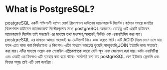 # What is PostgreSQL?
postgreSQL একটি শক্তিশালী ওপেন সোর্স রিলেশনাল ডাটাবেস ম্যানেজমেন্ট সিস্টেম।বর্তমান সময়ে জনপ্রিয় রিলেশনাল ডাটাবেস ম্যানেজমেন্ট সিস্টেমগুলোর মধ্যে postgreSQL অন্যতম।যেহেতু এটি একটি ডাটাবেস ম্যানেজমেন্ট সিস্টেম তাই সহজেই এর মাধ্যমে তথ্য সংরক্ষণ,আপডেট,ডিলিট এবং এনালাইসিস করা যায়।postgreSQL এর মাধ্যমে আমরা সহজেই বড় ডেটাসেট নিয়ে কাজ করতে পারি।এটি ACID নিয়ম মেনে চলে যার ফলে এতে কাজ করা নির্ভরযোগ্য ও নিরাপদ।এটির মাধ্যমে কমপ্লেক্স কুয়েরি,সাবকুয়েরি,JOIN ইত্যাদি কাজ সহজেই করা যায়।এটির মাধ্যমে ওয়েব এবং মোবাইল এপ্লিকেশনকে আরো বেশি স্মুথ এবং স্কেলেবল করা যায়।ডাটা এনালিটিক্স এবং এআই এর ফিল্ডেও এটি ব্যবহার করা হয়ে থাকে।সর্বোপরি বলা যায় postgreSQL বেশ ইউজার ফ্রেন্ডলি এবং ফিচার সমৃদ্ধ তাই এটি বেশ জনপ্রিয়।
